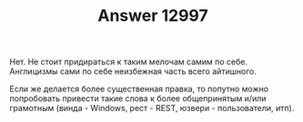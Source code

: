 ﻿---
title: "Answer 12997"
se.owner.user_id: 177188
se.owner.display_name: "Kromster"
se.owner.link: "https://ru.meta.stackoverflow.com/users/177188/kromster"
se.answer_id: 12997
se.question_id: 12996
se.post_type: answer
se.is_accepted: True
---
<p>Нет. Не стоит придираться к таким мелочам самим по себе. Англицизмы сами по себе неизбежная часть всего айтишного.</p>
<p>Если же делается более существенная правка, то попутно можно попробовать привести такие слова к более общепринятым и/или грамотным (винда - Windows, рест - REST, юзвери - пользователи, итп).</p>
